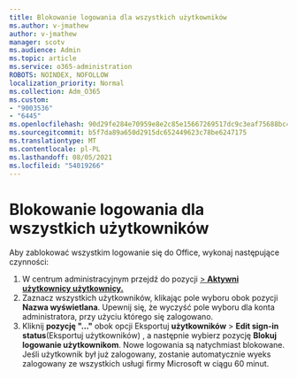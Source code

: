 ```yaml
---
title: Blokowanie logowania dla wszystkich użytkowników
ms.author: v-jmathew
author: v-jmathew
manager: scotv
ms.audience: Admin
ms.topic: article
ms.service: o365-administration
ROBOTS: NOINDEX, NOFOLLOW
localization_priority: Normal
ms.collection: Adm_O365
ms.custom:
- "9003536"
- "6445"
ms.openlocfilehash: 90d29fe284e70959e8e2c85e15667269517dc9c3eaf75688bc4750d8767fa2fd
ms.sourcegitcommit: b5f7da89a650d2915dc652449623c78be6247175
ms.translationtype: MT
ms.contentlocale: pl-PL
ms.lasthandoff: 08/05/2021
ms.locfileid: "54019266"
---
```

# <a name="block-sign-in-for-all-users"></a>Blokowanie logowania dla wszystkich użytkowników

Aby zablokować wszystkim logowanie się do Office, wykonaj następujące czynności:

1. W centrum administracyjnym przejdź do pozycji [   >  **Aktywni użytkownicy użytkownicy.**](https://admin.microsoft.com/Adminportal/Home?source=applauncher#/users)
2. Zaznacz wszystkich użytkowników, klikając pole wyboru obok pozycji **Nazwa wyświetlana**. Upewnij się, że wyczyść pole wyboru dla konta administratora, przy użyciu którego się zalogowano.
3. Kliknij **pozycję "..."** obok opcji Eksportuj **użytkowników**  >  **Edit sign-in status**(Eksportuj użytkowników) , a następnie wybierz pozycję **Blokuj logowanie użytkownikom**. Nowe logowania są natychmiast blokowane. Jeśli użytkownik był już zalogowany, zostanie automatycznie wyeks zalogowany ze wszystkich usługi firmy Microsoft w ciągu 60 minut.
